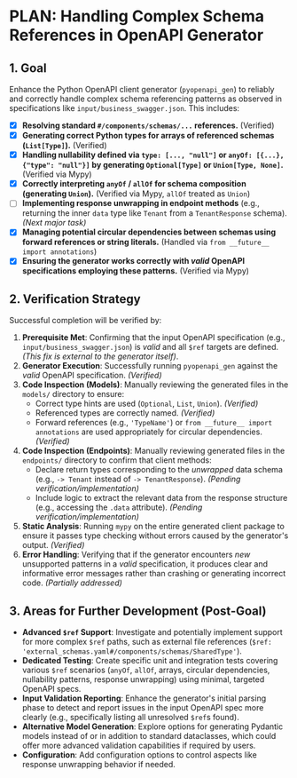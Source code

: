 # PLAN: Handling Complex Schema References in OpenAPI Generator

## 1. Goal

Enhance the Python OpenAPI client generator (`pyopenapi_gen`) to reliably and correctly handle complex schema referencing patterns as observed in specifications like `input/business_swagger.json`. This includes:

*   [x] **Resolving standard `#/components/schemas/...` references.** (Verified)
*   [x] **Generating correct Python types for arrays of referenced schemas (`List[Type]`).** (Verified)
*   [x] **Handling nullability defined via `type: [..., "null"]` or `anyOf: [{...}, {"type": "null"}]` by generating `Optional[Type]` or `Union[Type, None]`.** (Verified via Mypy)
*   [x] **Correctly interpreting `anyOf` / `allOf` for schema composition (generating `Union`).** (Verified via Mypy, `allOf` treated as `Union`)
*   [ ] **Implementing response unwrapping in endpoint methods** (e.g., returning the inner `data` type like `Tenant` from a `TenantResponse` schema). *(Next major task)*
*   [x] **Managing potential circular dependencies between schemas using forward references or string literals.** (Handled via `from __future__ import annotations`)
*   [x] **Ensuring the generator works correctly with *valid* OpenAPI specifications employing these patterns.** (Verified via Mypy)

## 2. Verification Strategy

Successful completion will be verified by:

1.  **Prerequisite Met**: Confirming that the input OpenAPI specification (e.g., `input/business_swagger.json`) is *valid* and all `$ref` targets are defined. *(This fix is external to the generator itself)*.
2.  **Generator Execution**: Successfully running `pyopenapi_gen` against the *valid* OpenAPI specification. *(Verified)*
3.  **Code Inspection (Models)**: Manually reviewing the generated files in the `models/` directory to ensure:
    *   Correct type hints are used (`Optional`, `List`, `Union`). *(Verified)*
    *   Referenced types are correctly named. *(Verified)*
    *   Forward references (e.g., `'TypeName'`) or `from __future__ import annotations` are used appropriately for circular dependencies. *(Verified)*
4.  **Code Inspection (Endpoints)**: Manually reviewing generated files in the `endpoints/` directory to confirm that client methods:
    *   Declare return types corresponding to the *unwrapped* data schema (e.g., `-> Tenant` instead of `-> TenantResponse`). *(Pending verification/implementation)*
    *   Include logic to extract the relevant data from the response structure (e.g., accessing the `.data` attribute). *(Pending verification/implementation)*
5.  **Static Analysis**: Running `mypy` on the entire generated client package to ensure it passes type checking without errors caused by the generator's output. *(Verified)*
6.  **Error Handling**: Verifying that if the generator encounters *new* unsupported patterns in a *valid* specification, it produces clear and informative error messages rather than crashing or generating incorrect code. *(Partially addressed)*

## 3. Areas for Further Development (Post-Goal)

*   **Advanced `$ref` Support**: Investigate and potentially implement support for more complex `$ref` paths, such as external file references (`$ref: 'external_schemas.yaml#/components/schemas/SharedType'`).
*   **Dedicated Testing**: Create specific unit and integration tests covering various `$ref` scenarios (`anyOf`, `allOf`, arrays, circular dependencies, nullability patterns, response unwrapping) using minimal, targeted OpenAPI specs.
*   **Input Validation Reporting**: Enhance the generator's initial parsing phase to detect and report issues in the input OpenAPI spec more clearly (e.g., specifically listing all unresolved `$ref`s found).
*   **Alternative Model Generation**: Explore options for generating Pydantic models instead of or in addition to standard dataclasses, which could offer more advanced validation capabilities if required by users.
*   **Configuration**: Add configuration options to control aspects like response unwrapping behavior if needed. 